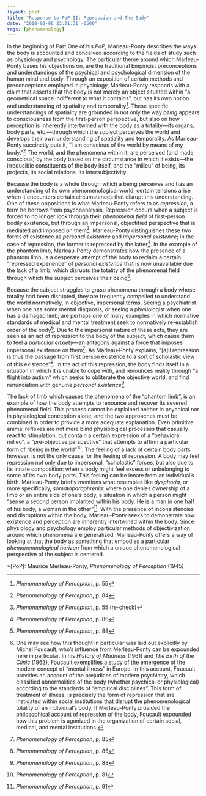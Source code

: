 ```yaml
---
layout: post
title: "Response to PoP II: Repression and The Body"
date: "2018-02-06 23:01:31 -0500"
tags: [phenomenology]
---
```



In the beginning of Part One of his *PoP*, Marleau-Ponty describes the ways the body is accounted and conceived according to the fields of study such as physiology and psychology. The particular theme around which Marleau-Ponty bases his objections on, are the traditional Empiricist preconceptions and understandings of the psychical and psychological dimension of the human mind and body. Through an exposition of certain methods and preconceptions employed in physiology, Marleau-Ponty responds with a claim that asserts that the body is not merely an object situated within “a geometrical space indifferent to what it contains”, but has its own notion and understanding of spatiality and temporality[^1]. These specific understandings of spatiality are grounded in not only the way *being* appears to consciousness from the first-person perspective, but also on how perception is inherently intertwined with the body as a totality—its organs, body parts, etc.—through which the subject perceives the world and develops their own understanding of spatiality and temporality. As Marleau-Ponty succinctly puts it, “I am conscious of the world by means of my body.”[^8] The world, and the phenomena within it, are perceived (and made conscious) by the body based on the circumstance in which it exists—the irreducible constituents of the body itself, and the “milieu” of being, its projects, its social relations, its intersubjectivity.

Because the body is a whole through which a being perceives and has an understanding of its own phenomenological world, certain tensions arise when it encounters certain circumstances that disrupt this understanding. One of these oppositions is what Marleau-Ponty refers to as *repression*, a term he borrows from psychoanalysis. Repression occurs when a subject is forced to no longer look through their *phenomenal field* of first-person bodily existence, but through an impersonal, objectified perspective that is mediated and imposed on them[^2]. Marleau-Ponty distinguishes these two forms of existence as *personal existence* and *impersonal existence*; in the case of repression, the former is repressed by the latter[^4]. In the example of the phantom limb, Marleau-Ponty demonstrates how the presence of a phantom limb, is a desperate attempt of the body to reclaim a certain “repressed experience” of *personal existence* that is now unavailable due the lack of a limb, which disrupts the totality of the phenomenal field through which the subject perceives their being[^3].

Because the subject struggles to grasp phenomena through a body whose totality had been disrupted, they are frequently compelled to understand the world normatively, in objective, impersonal terms. Seeing a psychiatrist when one has some mental diagnosis, or seeing a physiologist when one has a damaged limb; are perhaps one of many examples in which normative standards of medical and mental treatment seek to normatively re-establish order of the body[^7]. Due to the impersonal nature of these acts, they are seen as an act of repression to the body of the subject, which cause them to feel a *particular enxiety*—an antagony against a force that imposes impersonal existence on them[^5]. As Marleau-Ponty explains, “[a]ll repression is thus the passage from first person existence to a sort of scholastic view of this existence”[^9]. In the act of this repression, the body finds itself in a situation in which it is unable to cope with, and renounces reality through “a flight into autism” which seeks to obliterate the objective world, and find renunciation with genuine *personal existence*[^6].

The lack of limb which causes the phenomena of the “phantom limb”, is an example of how the body attempts to renounce and recover its severed phenomenal field. This process cannot be explained neither in psychical nor in physiological conception alone, and the two approaches must be combined in order to provide a more adequate explanation. Even primitive animal reflexes are not mere blind physiological processes that casually react to stimulation, but contain a certain expression of a “behavioral milieu”, a “pre-objective perspective” that attempts to affirm a particular form of “being in the world”[^11]. The feeling of a lack of certain body parts however, is not the only cause for the feeling of repression. A body may feel repression not only due to impersonal, “scholastic” forces, but also due to its innate composition: when a body might feel excess or unbelonging to some of its own body parts. This feeling can be innate from an individual’s birth. Marleau-Ponty briefly mentions what resembles like *dysphoria*, or more specifically, *somatoparaphrenia*: where one denies ownership of a limb or an entire side of one's body, a situation in which a person might “sense a second person implanted within his body. He is a man in one half of his body, a woman in the other”[^10]. With the presence of inconsistencies and disruptions within the body, Marleau-Ponty seeks to demonstrate how existence and perception are inherently intertwined within the body. Since physiology and psychology employ particular methods of objectivization around which phenomena are generalized, Marleau-Ponty offers a way of looking at that the body as something that embodies a particular *phemonemnological horizon* from which a unique phenomenological perspective of the subject is centered.

[^1]: *Phenomenology of Perception*, p. 55
[^2]: *Phenomenology of Perception*, p. 55 (re-check)
[^3]: *Phenomenology of Perception*, p. 88
[^4]: *Phenomenology of Perception*, p. 86
[^5]: *Phenomenology of Perception*, p. 85
[^6]: *Phenomenology of Perception*, p. 88
[^7]: One may see how this thought in particular was laid out explicitly by Michel Foucault, who’s influence from Merleau-Ponty can be expounded here in particular. In his *History of Madness* (1961) and *The Birth of the Clinic* (1963), Foucault exemplifies a study of the emergence of the modern concept of “mental illness” in Europe. In this account, Foucault provides an account of the prejudices of modern psychiatry, which classified abnormalities of the body (whether psychical or physiological) according to the standards of “empirical disciplines”. This form of treatment of illness, is precisely the form of repression that are instigated within social institutions that disrupt the phenomenological totality of an individual’s body. If Merleau-Ponty provided the philosophical account of repression of the body, Foucault expounded how this problem is agonized in the organization of certain social, medical, and mental institutions.
[^8]: *Phenomenology of Perception*, p. 84
[^9]: *Phenomenology of Perception*, p. 85
[^10]: *Phenomenology of Perception*, p. 91
[^11]: *Phenomenology of Perception*, p. 81



*[PoP]: Maurice Merleau-Ponty, *Phenomenology of Perception* (1945)

